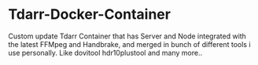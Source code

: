 # Tdarr-Docker-Container
Custom update Tdarr Container that has Server and Node integrated with the latest FFMpeg and Handbrake, and merged in bunch of different tools i use personally. Like dovitool hdr10plustool and many more.. 
